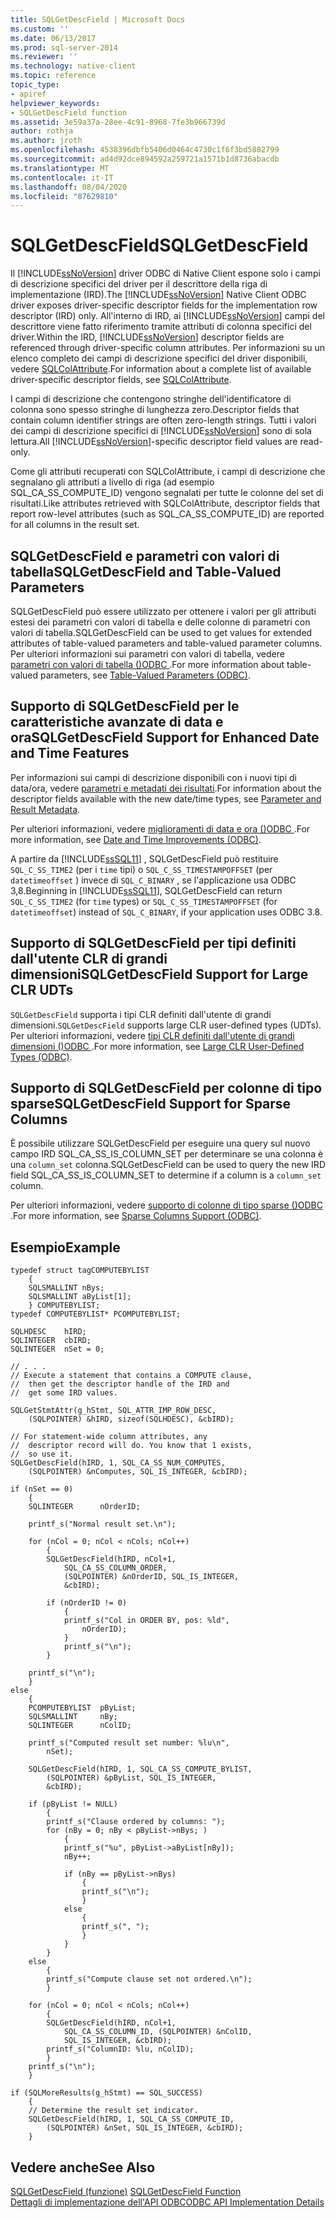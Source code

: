 ```yaml
---
title: SQLGetDescField | Microsoft Docs
ms.custom: ''
ms.date: 06/13/2017
ms.prod: sql-server-2014
ms.reviewer: ''
ms.technology: native-client
ms.topic: reference
topic_type:
- apiref
helpviewer_keywords:
- SQLGetDescField function
ms.assetid: 3e59a37a-28ee-4c91-8968-7fe3b966739d
author: rothja
ms.author: jroth
ms.openlocfilehash: 4538396dbfb5406d0464c4730c1f6f3bd5882799
ms.sourcegitcommit: ad4d92dce894592a259721a1571b1d8736abacdb
ms.translationtype: MT
ms.contentlocale: it-IT
ms.lasthandoff: 08/04/2020
ms.locfileid: "87629810"
---
```

# <a name="sqlgetdescfield"></a><span data-ttu-id="0192c-102">SQLGetDescField</span><span class="sxs-lookup"><span data-stu-id="0192c-102">SQLGetDescField</span></span>
  <span data-ttu-id="0192c-103">Il [!INCLUDE[ssNoVersion](../../includes/ssnoversion-md.md)] driver ODBC di Native Client espone solo i campi di descrizione specifici del driver per il descrittore della riga di implementazione (IRD).</span><span class="sxs-lookup"><span data-stu-id="0192c-103">The [!INCLUDE[ssNoVersion](../../includes/ssnoversion-md.md)] Native Client ODBC driver exposes driver-specific descriptor fields for the implementation row descriptor (IRD) only.</span></span> <span data-ttu-id="0192c-104">All'interno di IRD, ai [!INCLUDE[ssNoVersion](../../includes/ssnoversion-md.md)] campi del descrittore viene fatto riferimento tramite attributi di colonna specifici del driver.</span><span class="sxs-lookup"><span data-stu-id="0192c-104">Within the IRD, [!INCLUDE[ssNoVersion](../../includes/ssnoversion-md.md)] descriptor fields are referenced through driver-specific column attributes.</span></span> <span data-ttu-id="0192c-105">Per informazioni su un elenco completo dei campi di descrizione specifici del driver disponibili, vedere [SQLColAttribute](sqlcolattribute.md).</span><span class="sxs-lookup"><span data-stu-id="0192c-105">For information about a complete list of available driver-specific descriptor fields, see [SQLColAttribute](sqlcolattribute.md).</span></span>  
  
 <span data-ttu-id="0192c-106">I campi di descrizione che contengono stringhe dell'identificatore di colonna sono spesso stringhe di lunghezza zero.</span><span class="sxs-lookup"><span data-stu-id="0192c-106">Descriptor fields that contain column identifier strings are often zero-length strings.</span></span> <span data-ttu-id="0192c-107">Tutti i valori dei campi di descrizione specifici di [!INCLUDE[ssNoVersion](../../includes/ssnoversion-md.md)] sono di sola lettura.</span><span class="sxs-lookup"><span data-stu-id="0192c-107">All [!INCLUDE[ssNoVersion](../../includes/ssnoversion-md.md)]-specific descriptor field values are read-only.</span></span>  
  
 <span data-ttu-id="0192c-108">Come gli attributi recuperati con SQLColAttribute, i campi di descrizione che segnalano gli attributi a livello di riga (ad esempio SQL_CA_SS_COMPUTE_ID) vengono segnalati per tutte le colonne del set di risultati.</span><span class="sxs-lookup"><span data-stu-id="0192c-108">Like attributes retrieved with SQLColAttribute, descriptor fields that report row-level attributes (such as SQL_CA_SS_COMPUTE_ID) are reported for all columns in the result set.</span></span>  
  
## <a name="sqlgetdescfield-and-table-valued-parameters"></a><span data-ttu-id="0192c-109">SQLGetDescField e parametri con valori di tabella</span><span class="sxs-lookup"><span data-stu-id="0192c-109">SQLGetDescField and Table-Valued Parameters</span></span>  
 <span data-ttu-id="0192c-110">SQLGetDescField può essere utilizzato per ottenere i valori per gli attributi estesi dei parametri con valori di tabella e delle colonne di parametri con valori di tabella.</span><span class="sxs-lookup"><span data-stu-id="0192c-110">SQLGetDescField can be used to get values for extended attributes of table-valued parameters and table-valued parameter columns.</span></span> <span data-ttu-id="0192c-111">Per ulteriori informazioni sui parametri con valori di tabella, vedere [parametri con valori di tabella &#40;&#41;ODBC ](../native-client-odbc-table-valued-parameters/table-valued-parameters-odbc.md).</span><span class="sxs-lookup"><span data-stu-id="0192c-111">For more information about table-valued parameters, see [Table-Valued Parameters &#40;ODBC&#41;](../native-client-odbc-table-valued-parameters/table-valued-parameters-odbc.md).</span></span>  
  
## <a name="sqlgetdescfield-support-for-enhanced-date-and-time-features"></a><span data-ttu-id="0192c-112">Supporto di SQLGetDescField per le caratteristiche avanzate di data e ora</span><span class="sxs-lookup"><span data-stu-id="0192c-112">SQLGetDescField Support for Enhanced Date and Time Features</span></span>  
 <span data-ttu-id="0192c-113">Per informazioni sui campi di descrizione disponibili con i nuovi tipi di data/ora, vedere [parametri e metadati dei risultati](../native-client-odbc-date-time/metadata-parameter-and-result.md).</span><span class="sxs-lookup"><span data-stu-id="0192c-113">For information about the descriptor fields available with the new date/time types, see [Parameter and Result Metadata](../native-client-odbc-date-time/metadata-parameter-and-result.md).</span></span>  
  
 <span data-ttu-id="0192c-114">Per ulteriori informazioni, vedere [miglioramenti di data e ora &#40;&#41;ODBC ](../native-client-odbc-date-time/date-and-time-improvements-odbc.md).</span><span class="sxs-lookup"><span data-stu-id="0192c-114">For more information, see [Date and Time Improvements &#40;ODBC&#41;](../native-client-odbc-date-time/date-and-time-improvements-odbc.md).</span></span>  
  
 <span data-ttu-id="0192c-115">A partire da [!INCLUDE[ssSQL11](../../includes/sssql11-md.md)] , SQLGetDescField può restituire `SQL_C_SS_TIME2` (per i `time` tipi) o `SQL_C_SS_TIMESTAMPOFFSET` (per `datetimeoffset` ) invece di `SQL_C_BINARY` , se l'applicazione usa ODBC 3,8.</span><span class="sxs-lookup"><span data-stu-id="0192c-115">Beginning in [!INCLUDE[ssSQL11](../../includes/sssql11-md.md)], SQLGetDescField can return `SQL_C_SS_TIME2` (for `time` types) or `SQL_C_SS_TIMESTAMPOFFSET` (for `datetimeoffset`) instead of `SQL_C_BINARY`, if your application uses ODBC 3.8.</span></span>  
  
## <a name="sqlgetdescfield-support-for-large-clr-udts"></a><span data-ttu-id="0192c-116">Supporto di SQLGetDescField per tipi definiti dall'utente CLR di grandi dimensioni</span><span class="sxs-lookup"><span data-stu-id="0192c-116">SQLGetDescField Support for Large CLR UDTs</span></span>  
 <span data-ttu-id="0192c-117">`SQLGetDescField` supporta i tipi CLR definiti dall'utente di grandi dimensioni.</span><span class="sxs-lookup"><span data-stu-id="0192c-117">`SQLGetDescField` supports large CLR user-defined types (UDTs).</span></span> <span data-ttu-id="0192c-118">Per ulteriori informazioni, vedere [tipi CLR definiti dall'utente di grandi dimensioni &#40;&#41;ODBC ](../native-client/odbc/large-clr-user-defined-types-odbc.md).</span><span class="sxs-lookup"><span data-stu-id="0192c-118">For more information, see [Large CLR User-Defined Types &#40;ODBC&#41;](../native-client/odbc/large-clr-user-defined-types-odbc.md).</span></span>  
  
## <a name="sqlgetdescfield-support-for-sparse-columns"></a><span data-ttu-id="0192c-119">Supporto di SQLGetDescField per colonne di tipo sparse</span><span class="sxs-lookup"><span data-stu-id="0192c-119">SQLGetDescField Support for Sparse Columns</span></span>  
 <span data-ttu-id="0192c-120">È possibile utilizzare SQLGetDescField per eseguire una query sul nuovo campo IRD SQL_CA_SS_IS_COLUMN_SET per determinare se una colonna è una `column_set` colonna.</span><span class="sxs-lookup"><span data-stu-id="0192c-120">SQLGetDescField can be used to query the new IRD field SQL_CA_SS_IS_COLUMN_SET to determine if a column is a `column_set` column.</span></span>  
  
 <span data-ttu-id="0192c-121">Per ulteriori informazioni, vedere [supporto di colonne di tipo sparse &#40;&#41;ODBC ](../native-client/odbc/sparse-columns-support-odbc.md).</span><span class="sxs-lookup"><span data-stu-id="0192c-121">For more information, see [Sparse Columns Support &#40;ODBC&#41;](../native-client/odbc/sparse-columns-support-odbc.md).</span></span>  
  
## <a name="example"></a><span data-ttu-id="0192c-122">Esempio</span><span class="sxs-lookup"><span data-stu-id="0192c-122">Example</span></span>  
  
```  
typedef struct tagCOMPUTEBYLIST  
    {  
    SQLSMALLINT nBys;  
    SQLSMALLINT aByList[1];  
    } COMPUTEBYLIST;  
typedef COMPUTEBYLIST* PCOMPUTEBYLIST;   
  
SQLHDESC    hIRD;   
SQLINTEGER  cbIRD;   
SQLINTEGER  nSet = 0;   
  
// . . .  
// Execute a statement that contains a COMPUTE clause,  
//  then get the descriptor handle of the IRD and  
//  get some IRD values.  
  
SQLGetStmtAttr(g_hStmt, SQL_ATTR_IMP_ROW_DESC,  
    (SQLPOINTER) &hIRD, sizeof(SQLHDESC), &cbIRD);  
  
// For statement-wide column attributes, any  
//  descriptor record will do. You know that 1 exists,  
//  so use it.  
SQLGetDescField(hIRD, 1, SQL_CA_SS_NUM_COMPUTES,  
    (SQLPOINTER) &nComputes, SQL_IS_INTEGER, &cbIRD);  
  
if (nSet == 0)  
    {  
    SQLINTEGER      nOrderID;  
  
    printf_s("Normal result set.\n");  
  
    for (nCol = 0; nCol < nCols; nCol++)  
        {  
        SQLGetDescField(hIRD, nCol+1,  
            SQL_CA_SS_COLUMN_ORDER,  
            (SQLPOINTER) &nOrderID, SQL_IS_INTEGER,  
            &cbIRD);  
  
        if (nOrderID != 0)  
            {  
            printf_s("Col in ORDER BY, pos: %ld",  
                nOrderID);  
            }  
            printf_s("\n");  
        }  
  
    printf_s("\n");  
    }  
else  
    {  
    PCOMPUTEBYLIST  pByList;  
    SQLSMALLINT     nBy;  
    SQLINTEGER      nColID;  
  
    printf_s("Computed result set number: %lu\n",  
        nSet);  
  
    SQLGetDescField(hIRD, 1, SQL_CA_SS_COMPUTE_BYLIST,  
        (SQLPOINTER) &pByList, SQL_IS_INTEGER,  
        &cbIRD);  
  
    if (pByList != NULL)  
        {  
        printf_s("Clause ordered by columns: ");  
        for (nBy = 0; nBy < pByList->nBys; )  
            {  
            printf_s("%u", pByList->aByList[nBy]);  
            nBy++;  
  
            if (nBy == pByList->nBys)  
                {  
                printf_s("\n");  
                }  
            else  
                {  
                printf_s(", ");  
                }  
            }  
        }  
    else  
        {  
        printf_s("Compute clause set not ordered.\n");  
        }  
  
    for (nCol = 0; nCol < nCols; nCol++)  
        {  
        SQLGetDescField(hIRD, nCol+1,  
            SQL_CA_SS_COLUMN_ID, (SQLPOINTER) &nColID,  
            SQL_IS_INTEGER, &cbIRD);  
        printf_s("ColumnID: %lu, nColID);  
        }  
    printf_s("\n");  
    }  
  
if (SQLMoreResults(g_hStmt) == SQL_SUCCESS)  
    {  
    // Determine the result set indicator.  
    SQLGetDescField(hIRD, 1, SQL_CA_SS_COMPUTE_ID,  
        (SQLPOINTER) &nSet, SQL_IS_INTEGER, &cbIRD);  
    }  
```  
  
## <a name="see-also"></a><span data-ttu-id="0192c-123">Vedere anche</span><span class="sxs-lookup"><span data-stu-id="0192c-123">See Also</span></span>  
 <span data-ttu-id="0192c-124">[SQLGetDescField (funzione)](https://go.microsoft.com/fwlink/?LinkId=59351) </span><span class="sxs-lookup"><span data-stu-id="0192c-124">[SQLGetDescField Function](https://go.microsoft.com/fwlink/?LinkId=59351) </span></span>  
 [<span data-ttu-id="0192c-125">Dettagli di implementazione dell'API ODBC</span><span class="sxs-lookup"><span data-stu-id="0192c-125">ODBC API Implementation Details</span></span>](odbc-api-implementation-details.md)  
  
  
